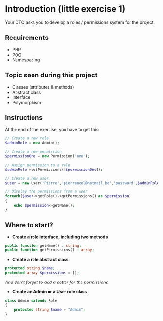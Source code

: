 # Introduction (little exercise 1)

Your CTO asks you to develop a roles / permissions system for the project. 

## Requirements
- PHP
- POO
- Namespacing

## Topic seen during this project 
- Classes (attributes & methods)
- Abstract class
- Interface 
- Polymorphism


## Instructions
At the end of the exercise, you have to get this: 

```php
// Create a new role
$adminRole = new Admin();

// Create a new permission
$permissionOne = new Permission('one');

// Assign permission to a role
$adminRole->setPermissions([$permissionOne]);

// Create a new user
$user = new User('Pierre','pierrenoel@hotmail.be','password',$adminRole);

// Display the permissions from a user 
foreach($user->getRole()->getPermissions() as $permission)
{
    echo $permission->getName();
}
```

## Where to start?

- **Create a role interface, including two methods**

```php
public function getName() : string;
public function getPermissions() : array;
```

- **Create a role abstract class** 

```php 
protected string $name;
protected array $permissions = [];
```

*And don't forget to add a setter for the permissions*

- **Create an Admin or a User role class**

```php
class Admin extends Role
{
    protected string $name = "Admin";
}
```
